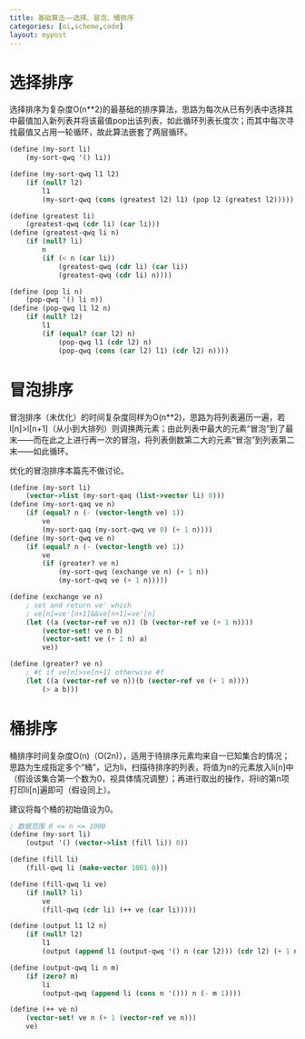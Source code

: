 ```yaml
---
title: 基础算法——选择、冒泡、桶排序
categories: [oi,scheme,code]
layout: mypost
---
```


# 选择排序

选择排序为复杂度O(n**2)的最基础的排序算法，思路为每次从已有列表中选择其中最值加入新列表并将该最值pop出该列表，如此循环列表长度次；而其中每次寻找最值又占用一轮循环，故此算法嵌套了两层循环。

```scheme
(define (my-sort li)
    (my-sort-qwq '() li))

(define (my-sort-qwq l1 l2)
    (if (null? l2)
        l1
        (my-sort-qwq (cons (greatest l2) l1) (pop l2 (greatest l2)))))

(define (greatest li)
    (greatest-qwq (cdr li) (car li)))
(define (greatest-qwq li n)
    (if (null? li) 
        n
        (if (< n (car li))
            (greatest-qwq (cdr li) (car li))
            (greatest-qwq (cdr li) n))))

(define (pop li n)
    (pop-qwq '() li n))
(define (pop-qwq l1 l2 n)
    (if (null? l2)
        l1
        (if (equal? (car l2) n)
            (pop-qwq l1 (cdr l2) n)
            (pop-qwq (cons (car l2) l1) (cdr l2) n))))
```

# 冒泡排序

冒泡排序（未优化）的时间复杂度同样为O(n**2)，思路为将列表遍历一遍，若l[n]>l[n+1]（从小到大排列）则调换两元素；由此列表中最大的元素“冒泡”到了最末——而在此之上进行再一次的冒泡，将列表倒数第二大的元素“冒泡”到列表第二末——如此循环。

优化的冒泡排序本篇先不做讨论。

```scheme
(define (my-sort li)
    (vector->list (my-sort-qaq (list->vector li) 0)))
(define (my-sort-qaq ve n)
    (if (equal? n (- (vector-length ve) 1))
        ve
        (my-sort-qaq (my-sort-qwq ve 0) (+ 1 n))))
(define (my-sort-qwq ve n)
    (if (equal? n (- (vector-length ve) 1))
        ve
        (if (greater? ve n)
            (my-sort-qwq (exchange ve n) (+ 1 n))
            (my-sort-qwq ve (+ 1 n)))))

(define (exchange ve n)
    ; set and return ve' which
    ; ve[n]=ve'[n+1]&&ve[n+1]=ve'[n]
    (let ((a (vector-ref ve n)) (b (vector-ref ve (+ 1 n))))
        (vector-set! ve n b)
        (vector-set! ve (+ 1 n) a)
        ve))

(define (greater? ve n)
    ; #t if ve[n]>ve[n+1] otherwise #f
    (let ((a (vector-ref ve n))(b (vector-ref ve (+ 1 n))))
        (> a b)))
```

# 桶排序

桶排序时间复杂度O(n)（O(2n)），适用于待排序元素均来自一已知集合的情况；思路为生成指定多个“桶”，记为li，扫描待排序的列表，将值为n的元素放入li[n]中（假设该集合第一个数为0，视具体情况调整）；再进行取出的操作，将li的第n项打印li[n]遍即可（假设同上）。

建议将每个桶的初始值设为0。

```scheme
; 数据范围 0 <= n <= 1000
(define (my-sort li)
    (output '() (vector->list (fill li)) 0))

(define (fill li)
    (fill-qwq li (make-vector 1001 0)))

(define (fill-qwq li ve)
    (if (null? li)
        ve
        (fill-qwq (cdr li) (++ ve (car li)))))

(define (output l1 l2 n)
    (if (null? l2)
        l1
        (output (append l1 (output-qwq '() n (car l2))) (cdr l2) (+ 1 n))))

(define (output-qwq li n m)
    (if (zero? m)
        li
        (output-qwq (append li (cons n '())) n (- m 1))))

(define (++ ve n)
    (vector-set! ve n (+ 1 (vector-ref ve n)))
    ve)
```